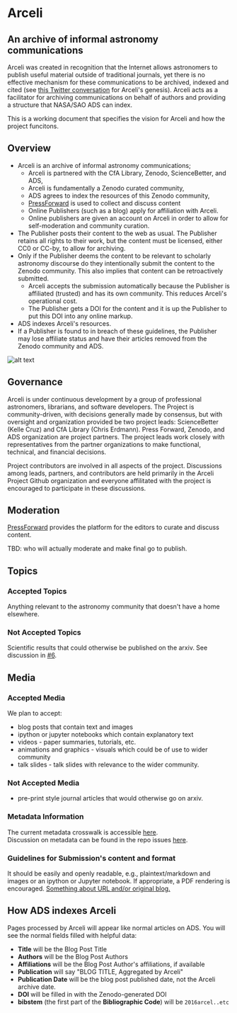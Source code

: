 # Arceli

## An archive of informal astronomy communications

Arceli was created in recognition that the Internet allows astronomers to publish useful material outside of traditional journals, yet there is no effective mechanism for these communications to be archived, indexed and cited (see [this Twitter conversation](https://storify.com/aaccomazzi/non-traditional-citations-in-astronomy) for Arceli's genesis).
Arceli acts as a facilitator for archiving communications on behalf of authors and providing a structure that NASA/SAO ADS can index.

This is a working document that specifies the vision for Arceli and how the project funcitons.

## Overview

- Arceli is an archive of informal astronomy communications;
    * Arceli is partnered with the CfA Library, Zenodo, ScienceBetter, and ADS,
    * Arceli is fundamentally a Zenodo curated community,
    * ADS agrees to index the resources of this Zenodo community,
    * [PressForward](http://pressforward.org/) is used to collect and discuss content
    * Online Publishers (such as a blog) apply for affiliation with Arceli.
    * Online publishers are given an account on Arceli in order to allow for self-moderation and community curation.
- The Publisher posts their content to the web as usual. The Publisher retains all rights to their work, but the content must be licensed, either CC0 or CC-by, to allow for archiving.
- Only if the Publisher deems the content to be relevant to scholarly astronomy discourse do they intentionally submit the content to the Zenodo community. This also implies that content can be retroactively submitted.
    * Arceli accepts the submission automatically because the Publisher is affiliated (trusted) and has its own community. This reduces Arceli's operational cost.
    * The Publisher gets a DOI for the content and it is up the Publisher to put this DOI into any online markup.
- ADS indexes Arceli's resources.
- If a Publisher is found to in breach of these guidelines, the Publisher may lose affiliate status and have their articles removed from the Zenodo community and ADS.

![alt text](https://github.com/dbouquin/charter/raw/master/assets/arceli_workflow.png "Arceli workflow")

## Governance

Arceli is under continuous development by a group of professional astronomers, librarians, and software developers. The Project is community-driven, with decisions generally made by consensus, but with oversight and organization provided be two project leads: ScienceBetter (Kelle Cruz) and CfA Library (Chris Erdmann). Press Forward, Zenodo, and ADS organization are project partners. The project leads work closely with representatives from the partner organizations to make functional, technical, and financial decisions.

Project contributors are involved in all aspects of the project. Discussions among leads, partners, and contributors are held primarily in the Arceli Project Github organization and everyone affilitated with the project is encouraged to participate in these discussions.

## Moderation

[PressForward](https://github.com/PressForward/pressforward/wiki/User-Manual#using-the-all-content-page-how-to-read-nominate-and-add-comments-to-items) provides the platform for the editors to curate and discuss content.

TBD: who will actually moderate and make final go to publish.

## Topics
### Accepted Topics

Anything relevant to the astronomy community that doesn't have a home elsewhere.

### Not Accepted Topics

Scientific results that could otherwise be published on the arxiv. See discussion in [#6](https://github.com/archive-of-informal-astronomy-comm/charter/issues/6).

## Media
### Accepted Media

We plan to accept:

- blog posts that contain text and images
- ipython or jupyter notebooks which contain explanatory text
- videos - paper summaries, tutorials, etc.
- animations and graphics - visuals which could be of use to wider community
- talk slides - talk slides with relevance to the wider community.

### Not Accepted Media

- pre-print style journal articles that would otherwise go on arxiv.

### Metadata Information
The current metadata crosswalk is accessible [here](https://docs.google.com/spreadsheets/d/1ti2ny9o0_fpA0ZgWe_F6o9ISmBApEjjDRTu0P7XLRd4/edit?usp=sharing).   
Discussion on metadata can be found in the repo issues [here](https://github.com/arceli/charter/issues/24).

### Guidelines for Submission's content and format

It should be easily and openly readable, e.g., plaintext/markdown and images or an ipython or Jupyter notebook.
If appropriate, a PDF rendering is encouraged.
[Something about URL and/or original blog.](https://github.com/archive-of-informal-astronomy-comm/charter/issues/5)

## How ADS indexes Arceli

Pages processed by Arceli will appear like normal articles on ADS. You will see the normal fields filled with helpful data:

- **Title** will be the Blog Post Title
- **Authors** will be the Blog Post Authors
- **Affiliations** will be the Blog Post Author's affiliations, if available
- **Publication** will say	 "BLOG TITLE, Aggregated by Arceli"
- **Publication Date** will be the blog post published date, not the Arceli archive date.
- **DOI** will be filled in with the Zenodo-generated DOI
- **bibstem** (the first part of the **Bibliographic Code**) will be `2016arcel..etc`
